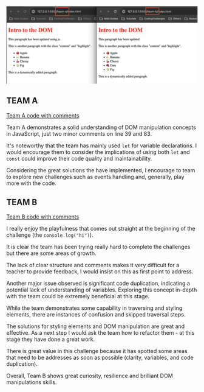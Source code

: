 ![Comparison](./data/comparison.png)

## TEAM A
[Team A code with comments](./code-review/team-a/index.js)

Team A demonstrates a solid understanding of DOM manipulation concepts in JavaScript, just two minor comments on line 39 and 83.

It's noteworthy that the team has mainly used `let` for variable declarations. I would encourage them to consider the implications of using both `let` and `const` could improve their code quality and maintainability.

Considering the great solutions the have implemented, I encourage to team to explore new challenges such as events handling and, generally, play more with the code.

## TEAM B
[Team B code with comments](./code-review/team-b/index.js)

I really enjoy the playfulness that comes out straight at the beginning of the challenge (the `console.log("hi")`). 

 It is clear the team has been trying really hard to complete the challenges but there are some areas of growth.

The lack of clear structure and comments makes it very difficult for a teacher to provide feedback, I would insist on this as first point to address. 

Another major issue observed is significant code duplication, indicating a potential lack of understanding of variables. Exploring this concept in-depth with the team could be extremely beneficial at this stage.

While the team demonstrates some capability in traversing and styling elements, there are instances of confusion and skipped traversal steps. 

The solutions for styling elements and DOM manipulation are great and effective. As a next step I would ask the team how to refactor them - at this stage they have done a great work.

There is great value in this challenge because it has spotted some areas that need to be addresses as soon as possible (clarity, variables, and code duplication).

Overall, Team B shows great curiosity, resilience and brilliant DOM manipulations skills. 

